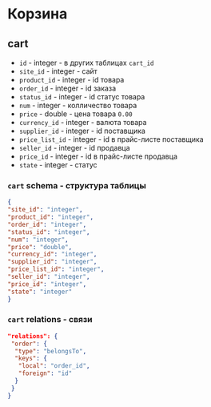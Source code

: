 # 
# Корзина
## cart
- `id` - integer - в других таблицах `cart_id`
- `site_id` - integer - сайт
- `product_id` - integer - id товара
- `order_id` - integer - id заказа 
- `status_id` - integer - id статус товара
- `num` - integer - колличество товара
- `price` - double - цена товара `0.00`
- `currency_id` - integer - валюта товара
- `supplier_id` - integer - id поставщика
- `price_list_id` - integer - id в прайс-листе поставщика
- `seller_id` - integer - id продавца
- `price_id` - integer - id в прайс-листе продавца
- `state` - integer - статус
### `cart` schema - структура таблицы
```json
{
"site_id": "integer",
"product_id": "integer",
"order_id": "integer",
"status_id": "integer",
"num": "integer",
"price": "double",
"currency_id": "integer",
"supplier_id": "integer",
"price_list_id": "integer",
"seller_id": "integer",
"price_id": "integer",
"state": "integer"
}
```
### `cart` relations - связи
```json
"relations": {
 "order": {
  "type": "belongsTo",
  "keys": {
   "local": "order_id",
   "foreign": "id"
  }
 }
}
```
